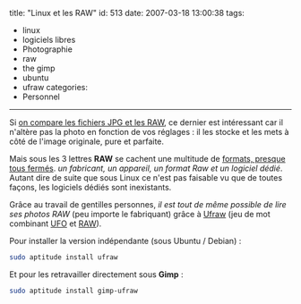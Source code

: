 title: "Linux et les RAW"
id: 513
date: 2007-03-18 13:00:38
tags:
- linux
- logiciels libres
- Photographie
- raw
- the gimp
- ubuntu
- ufraw
categories:
- Personnel
---

Si [on compare les fichiers JPG et les RAW](http://www.photo.net/learn/raw/), ce dernier est intéressant car il n'altère pas la photo en fonction de vos réglages : il les stocke et les mets à côté de l'image originale, pure et parfaite.

Mais sous les 3 lettres **RAW** se cachent une multitude de [formats, presque tous fermés](http://formats-ouverts.org/blog/2005/11/04/600-les-formats-photo-raw). <cite>un fabricant, un appareil, un format Raw et un logiciel dédié</cite>. Autant dire de suite que sous Linux ce n'est pas faisable vu que de toutes façons, les logiciels dédiés sont inexistants.

<!--more-->

Grâce au travail de gentilles personnes, _il est tout de même possible de lire ses photos RAW_ (peu importe le fabriquant) grâce à [Ufraw](http://ufraw.sourceforge.net/) (jeu de mot combinant [UFO](http://fr.wikipedia.org/wiki/Objet_volant_non_identifi%C3%A9) et [RAW](http://fr.wikipedia.org/wiki/RAW)).

Pour installer la version indépendante (sous Ubuntu / Debian) :

```bash
sudo aptitude install ufraw
```

Et pour les retravailler directement sous **Gimp** :

```bash
sudo aptitude install gimp-ufraw
```